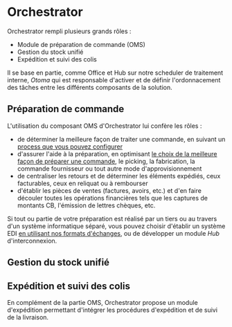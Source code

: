 # Orchestrator

Orchestrator rempli plusieurs grands rôles :

- Module de préparation de commande (OMS)
- Gestion du stock unifié
- Expédition et suivi des colis

Il se base en partie, comme Office et Hub sur notre scheduler de traitement interne, _Otoma_ qui est responsable d'activer et de définir l'ordonnacement des tâches entre les différents composants de la solution.

## Préparation de commande

L'utilisation du composant OMS d'Orchestrator lui confère les rôles :

- de déterminer la meilleure façon de traiter une commande, en suivant un [process que vous pouvez configurer](traitementcommande.md)
- d'assurer l'aide à la préparation, en optimisant [le choix de la meilleure façon de préparer une commande](rules/index.md), le picking, la fabrication, la commande fournisseur ou tout autre mode d'approvisionnement
- de centraliser les retours et de déterminer les éléments expédiés, ceux facturables, ceux en reliquat ou à rembourser
- d'établir les pièces de ventes (factures, avoirs, etc.) et d'en faire découler toutes les opérations financières tels que les captures de montants CB, l'émission de lettres chèques, etc.

Si tout ou partie de votre préparation est réalisé par un tiers ou au travers d'un système informatique séparé, vous pouvez choisir d'établir un système EDI [en utilisant nos formats d'échanges](https://aide.altazion.com/fr-fr/administration/edi/index.html), ou de développer un module _Hub_ d'interconnexion.

## Gestion du stock unifié



## Expédition et suivi des colis

En complément de la partie OMS, Orchestrator propose un module d'expédition permettant d'intégrer les procédures d'expédition et de suivi de la livraison.


